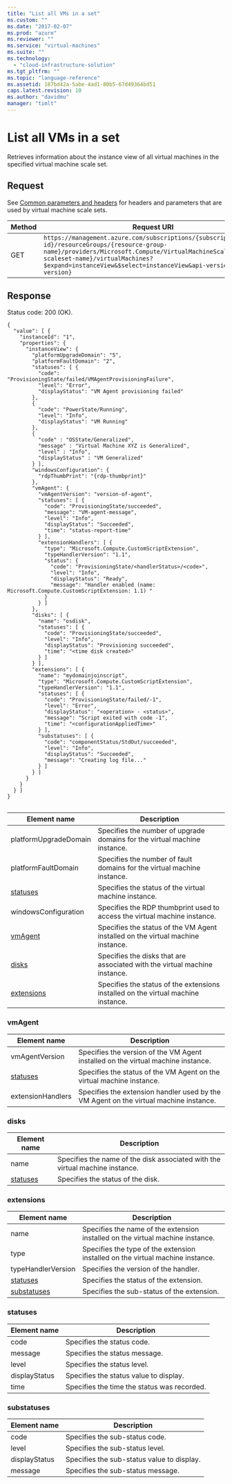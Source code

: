 ```yaml
---
title: "List all VMs in a set"
ms.custom: ""
ms.date: "2017-02-07"
ms.prod: "azure"
ms.reviewer: ""
ms.service: "virtual-machines"
ms.suite: ""
ms.technology: 
  - "cloud-infrastructure-solution"
ms.tgt_pltfrm: ""
ms.topic: "language-reference"
ms.assetid: 187bd42a-5abe-4ad1-80b5-67d49364bd51
caps.latest.revision: 10
ms.author: "davidmu"
manager: "timlt"
---
```

# List all VMs in a set
Retrieves information about the instance view of all virtual machines in the specified virtual machine scale set.    
    
## Request    
 See [Common parameters and headers](../Topic/Virtual%20Machine%20Scale%20Sets_deleted.md#bk_common) for headers and parameters that are used by virtual machine scale sets.    
    
|Method|Request URI|    
|------------|-----------------|    
|GET|`https://management.azure.com/subscriptions/{subscription-id}/resourceGroups/{resource-group-name}/providers/Microsoft.Compute/VirtualMachineScaleSets/{vm-scaleset-name}/virtualMachines?$expand=instanceView&$select=instanceView&api-version={api-version}`|    
    
## Response    
 Status code: 200 (OK).    
    
```    
{    
  "value": [ {    
    "instanceId": "1",    
    "properties": {    
      "instanceView": {    
        "platformUpgradeDomain": "5",    
        "platformFaultDomain": "2",     
        "statuses": [ {     
          "code": "ProvisioningState/failed/VMAgentProvisioningFailure",     
          "level": "Error",     
          "displayStatus": "VM Agent provisioning failed"     
        },     
        {     
          "code": "PowerState/Running",     
          "level": "Info",     
          "displayStatus": "VM Running"     
        },    
        {     
          "code" : "OSState/Generalized",     
          "message" : "Virtual Machine XYZ is Generalized",     
          "level" : "Info",     
          "displayStatus" : "VM Generalized"     
        } ],     
        "windowsConfiguration": {     
          "rdpThumbPrint": "{rdp-thumbprint}"     
        },     
        "vmAgent": {     
          "vmAgentVersion": "version-of-agent",     
          "statuses": [ {     
            "code": "ProvisioningState/succeeded",     
            "message": "VM-agent-message",     
            "level": "Info",     
            "displayStatus": "Succeeded",     
            "time": "status-report-time"     
          } ],     
          "extensionHandlers": [ {     
            "type": "Microsoft.Compute.CustomScriptExtension",     
            "typeHandlerVersion": "1.1",     
            "status": {     
              "code": "ProvisioningState/<handlerStatus>/<code>",     
              "level": "Info",     
              "displayStatus": "Ready",     
              "message": "Handler enabled (name: Microsoft.Compute.CustomScriptExtension: 1.1) "     
            }     
          } ]     
        },      
        "disks": [ {     
          "name": "osdisk",     
          "statuses": [ {     
            "code": "ProvisioningState/succeeded",     
            "level": "Info",     
            "displayStatus": "Provisioning succeeded",     
            "time": "<time disk created>"     
          } ]     
        } ],     
        "extensions": [ {     
          "name": "mydomainjoinscript",     
          "type": "Microsoft.Compute.CustomScriptExtension",    
          "typeHandlerVersion": "1.1",     
          "statuses": [ {     
            "code": "ProvisioningState/failed/-1",     
            "level": "Error",     
            "displayStatus": "<operation> - <status>",     
            "message": "Script exited with code -1",     
            "time": "<configurationAppliedTime>"     
          } ],     
          "substatuses": [ {     
            "code": "componentStatus/StdOut/succeeded",     
            "level": "Info",     
            "displayStatus": "Succeeded",     
            "message": "Creating log file..."     
          } ]     
        } ]      
      }    
    }    
  } ]    
}    
    
```    
    
|Element name|Description|    
|------------------|-----------------|    
|platformUpgradeDomain|Specifies the number of upgrade domains for the virtual machine instance.|    
|platformFaultDomain|Specifies the number of fault domains for the virtual machine instance.|    
|[statuses](#statuses)|Specifies the status of the virtual machine instance.|    
|windowsConfiguration|Specifies the RDP thumbprint used to access the virtual machine instance.|    
|[vmAgent](#vmAgent)|Specifies the status of the VM Agent installed on the virtual machine instance.|    
|[disks](#disks)|Specifies the disks that are associated with the virtual machine instance.|    
|[extensions](#extensions)|Specifies the status of the extensions installed on the virtual machine instance.|    
    
###  <a name="vmAgent"></a> vmAgent    
    
|Element name|Description|    
|------------------|-----------------|    
|vmAgentVersion|Specifies the version of the VM Agent installed on the virtual machine instance.|    
|[statuses](#statuses)|Specifies the status of the VM Agent on the virtual machine instance.|    
|extensionHandlers|Specifies the extension handler used by the VM Agent on the virtual machine instance.|    
    
###  <a name="disks"></a> disks    
    
|Element name|Description|    
|------------------|-----------------|    
|name|Specifies the name of the disk associated with the virtual machine instance.|    
|[statuses](#statuses)|Specifies the status of the disk.|    
    
###  <a name="extensions"></a> extensions    
    
|Element name|Description|    
|------------------|-----------------|    
|name|Specifies the name of the extension installed on the virtual machine instance.|    
|type|Specifies the type of the extension installed on the virtual machine instance.|    
|typeHandlerVersion|Specifies the version of the handler.|    
|[statuses](#statuses)|Specifies the status of the extension.|    
|[substatuses](#substatuses)|Specifies the sub-status of the extension.|    
    
###  <a name="statuses"></a> statuses    
    
|Element name|Description|    
|------------------|-----------------|    
|code|Specifies the status code.|    
|message|Specifies the status message.|    
|level|Specifies the status level.|    
|displayStatus|Specifies the status value to display.|    
|time|Specifies the time the status was recorded.|    
    
###  <a name="substatuses"></a> substatuses    
    
|Element name|Description|    
|------------------|-----------------|    
|code|Specifies the sub-status code.|    
|level|Specifies the sub-status level.|    
|displayStatus|Specifies the sub-status value to display.|    
|message|Specifies the sub-status message.|